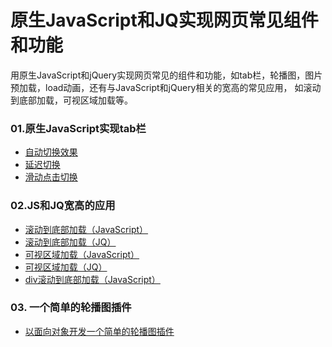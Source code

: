 # 原生JavaScript和JQ实现网页常见组件和功能
用原生JavaScript和jQuery实现网页常见的组件和功能，如tab栏，轮播图，图片预加载，load动画，还有与JavaScript和jQuery相关的宽高的常见应用，
如滚动到底部加载，可视区域加载等。

### 01.原生JavaScript实现tab栏
- [自动切换效果](https://xiaoxiongzi.github.io/JavaScript-wheel/tab%E6%A0%8F/%E8%87%AA%E5%8A%A8%E5%88%87%E6%8D%A2%E6%95%88%E6%9E%9C.html)
- [延迟切换](https://xiaoxiongzi.github.io/JavaScript-wheel/tab%E6%A0%8F/%E5%BB%B6%E8%BF%9F%E5%88%87%E6%8D%A2.html)
- [滑动点击切换](https://xiaoxiongzi.github.io/JavaScript-wheel/tab栏/滑动点击切换.html)

### 02.JS和JQ宽高的应用
- [滚动到底部加载（JavaScript）](https://xiaoxiongzi.github.io/JavaScript-wheel/JS%E5%92%8CJQ%E5%AE%BD%E9%AB%98%E7%9A%84%E5%BA%94%E7%94%A8/%E6%BB%9A%E5%8A%A8%E5%88%B0%E5%BA%95%E9%83%A8%E5%8A%A0%E8%BD%BD%EF%BC%88JavaScript%EF%BC%89.html)
- [滚动到底部加载（JQ）](https://xiaoxiongzi.github.io/JavaScript-wheel/JS%E5%92%8CJQ%E5%AE%BD%E9%AB%98%E7%9A%84%E5%BA%94%E7%94%A8/%E6%BB%9A%E5%8A%A8%E5%88%B0%E5%BA%95%E9%83%A8%E5%8A%A0%E8%BD%BD%EF%BC%88JQ%EF%BC%89.html)
- [可视区域加载（JavaScript）](https://xiaoxiongzi.github.io/JavaScript-wheel/JS%E5%92%8CJQ%E5%AE%BD%E9%AB%98%E7%9A%84%E5%BA%94%E7%94%A8/%E5%8F%AF%E8%A7%86%E5%8C%BA%E5%9F%9F%E5%8A%A0%E8%BD%BD%EF%BC%88JavaScript%EF%BC%89.html)
- [可视区域加载（JQ）](https://xiaoxiongzi.github.io/JavaScript-wheel/JS%E5%92%8CJQ%E5%AE%BD%E9%AB%98%E7%9A%84%E5%BA%94%E7%94%A8/%E5%8F%AF%E8%A7%86%E5%8C%BA%E5%9F%9F%E5%8A%A0%E8%BD%BD%EF%BC%88JQ%EF%BC%89.html)
- [div滚动到底部加载（JavaScript）](https://xiaoxiongzi.github.io/JavaScript-wheel/JS%E5%92%8CJQ%E5%AE%BD%E9%AB%98%E7%9A%84%E5%BA%94%E7%94%A8/div%E6%BB%9A%E5%8A%A8%E5%88%B0%E5%BA%95%E9%83%A8%E5%8A%A0%E8%BD%BD%EF%BC%88JavaScript%EF%BC%89.html
)

### 03. 一个简单的轮播图插件
- [以面向对象开发一个简单的轮播图插件](https://xiaoxiongzi.github.io/JavaScript-wheel/%E8%BD%AE%E6%92%AD%E5%9B%BE%E6%8F%92%E4%BB%B6/index.html)
